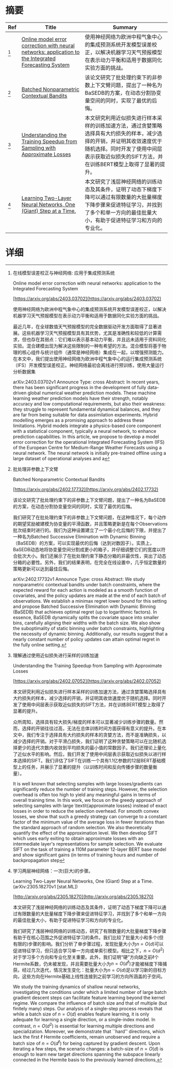 # 摘要

| Ref | Title | Summary |
| --- | --- | --- |
| [^1] | [Online model error correction with neural networks: application to the Integrated Forecasting System](https://arxiv.org/abs/2403.03702) | 使用神经网络为欧洲中程气象中心的集成预测系统开发模型误差校正，以解决机器学习天气预报模型在表示动力平衡和适用于数据同化实验方面的挑战。 |
| [^2] | [Batched Nonparametric Contextual Bandits](https://arxiv.org/abs/2402.17732) | 该论文研究了批处理约束下的非参数上下文臂问题，提出了一种名为BaSEDB的方案，在动态分割协变量空间的同时，实现了最优的后悔。 |
| [^3] | [Understanding the Training Speedup from Sampling with Approximate Losses](https://arxiv.org/abs/2402.07052) | 本文研究利用近似损失进行样本采样的训练加速方法，通过贪婪策略选择具有大约损失的样本，减少选择的开销，并证明其收敛速度优于随机选择。同时开发了使用中间层表示获取近似损失的SIFT方法，并在训练BERT模型上取得了显著的提升。 |
| [^4] | [Learning Two-Layer Neural Networks, One (Giant) Step at a Time.](http://arxiv.org/abs/2305.18270) | 本文研究了浅层神经网络的训练动态及其条件，证明了动态下梯度下降可以通过有限数量的大批量梯度下降步骤来促进特征学习，并找到了多个和单一方向的最佳批量大小，有助于促进特征学习和方向的专业化。 |

# 详细

[^1]: 在线模型误差校正与神经网络: 应用于集成预测系统

    Online model error correction with neural networks: application to the Integrated Forecasting System

    [https://arxiv.org/abs/2403.03702](https://arxiv.org/abs/2403.03702)

    使用神经网络为欧洲中程气象中心的集成预测系统开发模型误差校正，以解决机器学习天气预报模型在表示动力平衡和适用于数据同化实验方面的挑战。

    

    最近几年，在全球数值天气预报模型的完全数据驱动开发方面取得了显著进展。这些机器学习天气预报模型具有其优势，尤其是准确性和较低的计算需求，但也存在其弱点：它们难以表示基本动力平衡，并且远未适用于资料同化实验。混合建模出现为解决这些限制的一种有希望的方法。混合模型将基于物理的核心组件与统计组件（通常是神经网络）集成在一起，以增强预测能力。在本文中，我们提出使用神经网络为欧洲中程气象中心的运行集成预测系统（IFS）开发模型误差校正。神经网络最初会离线进行预训练，使用大量运行分析数据集

    arXiv:2403.03702v1 Announce Type: cross  Abstract: In recent years, there has been significant progress in the development of fully data-driven global numerical weather prediction models. These machine learning weather prediction models have their strength, notably accuracy and low computational requirements, but also their weakness: they struggle to represent fundamental dynamical balances, and they are far from being suitable for data assimilation experiments. Hybrid modelling emerges as a promising approach to address these limitations. Hybrid models integrate a physics-based core component with a statistical component, typically a neural network, to enhance prediction capabilities. In this article, we propose to develop a model error correction for the operational Integrated Forecasting System (IFS) of the European Centre for Medium-Range Weather Forecasts using a neural network. The neural network is initially pre-trained offline using a large dataset of operational analyses and a
    
[^2]: 批处理非参数上下文臂

    Batched Nonparametric Contextual Bandits

    [https://arxiv.org/abs/2402.17732](https://arxiv.org/abs/2402.17732)

    该论文研究了批处理约束下的非参数上下文臂问题，提出了一种名为BaSEDB的方案，在动态分割协变量空间的同时，实现了最优的后悔。

    

    我们研究了在批处理约束下的非参数上下文臂问题，在这种情况下，每个动作的期望奖励被建模为协变量的平滑函数，并且策略更新是在每个Observations批次结束时进行的。我们为这种设置建立了一个最小化后悔的下限，并提出了一种名为Batched Successive Elimination with Dynamic Binning（BaSEDB）的方案，可以实现最优的后悔（达到对数因子）。实质上，BaSEDB动态地将协变量空间分割成更小的箱子，并仔细调整它们的宽度以符合批次大小。我们还展示了在批处理约束下静态分箱的非最优性，突出了动态分箱的必要性。另外，我们的结果表明，在完全在线设置中，几乎恒定数量的策略更新可以达到最佳后悔。

    arXiv:2402.17732v1 Announce Type: cross  Abstract: We study nonparametric contextual bandits under batch constraints, where the expected reward for each action is modeled as a smooth function of covariates, and the policy updates are made at the end of each batch of observations. We establish a minimax regret lower bound for this setting and propose Batched Successive Elimination with Dynamic Binning (BaSEDB) that achieves optimal regret (up to logarithmic factors). In essence, BaSEDB dynamically splits the covariate space into smaller bins, carefully aligning their widths with the batch size. We also show the suboptimality of static binning under batch constraints, highlighting the necessity of dynamic binning. Additionally, our results suggest that a nearly constant number of policy updates can attain optimal regret in the fully online setting.
    
[^3]: 理解通过使用近似损失进行采样的训练加速

    Understanding the Training Speedup from Sampling with Approximate Losses

    [https://arxiv.org/abs/2402.07052](https://arxiv.org/abs/2402.07052)

    本文研究利用近似损失进行样本采样的训练加速方法，通过贪婪策略选择具有大约损失的样本，减少选择的开销，并证明其收敛速度优于随机选择。同时开发了使用中间层表示获取近似损失的SIFT方法，并在训练BERT模型上取得了显著的提升。

    

    众所周知，选择具有较大损失/梯度的样本可以显著减少训练步骤的数量。然而，选择的开销往往过高，无法在总体训练时间方面获得有意义的提升。在本文中，我们专注于选择具有大约损失的样本的贪婪方法，而不是准确损失，以减少选择的开销。对于平滑凸损失，我们证明了这种贪婪策略可以在比随机选择更少的迭代次数内收敛到平均损失的最小值的常数因子。我们还理论上量化了近似水平的影响。然后，我们开发了使用中间层表示获取近似损失以进行样本选择的SIFT。我们评估了SIFT在训练一个具有1.1亿参数的12层BERT基础模型上的任务，并展示了显著的提升（以训练时间和反向传播步骤的数量衡量）。

    It is well known that selecting samples with large losses/gradients can significantly reduce the number of training steps. However, the selection overhead is often too high to yield any meaningful gains in terms of overall training time. In this work, we focus on the greedy approach of selecting samples with large \textit{approximate losses} instead of exact losses in order to reduce the selection overhead. For smooth convex losses, we show that such a greedy strategy can converge to a constant factor of the minimum value of the average loss in fewer iterations than the standard approach of random selection. We also theoretically quantify the effect of the approximation level. We then develop SIFT which uses early exiting to obtain approximate losses with an intermediate layer's representations for sample selection. We evaluate SIFT on the task of training a 110M parameter 12-layer BERT base model and show significant gains (in terms of training hours and number of backpropagation step
    
[^4]: 学习两层神经网络：一次(巨大)的步骤。

    Learning Two-Layer Neural Networks, One (Giant) Step at a Time. (arXiv:2305.18270v1 [stat.ML])

    [http://arxiv.org/abs/2305.18270](http://arxiv.org/abs/2305.18270)

    本文研究了浅层神经网络的训练动态及其条件，证明了动态下梯度下降可以通过有限数量的大批量梯度下降步骤来促进特征学习，并找到了多个和单一方向的最佳批量大小，有助于促进特征学习和方向的专业化。

    

    我们研究了浅层神经网络的训练动态，研究了有限数量的大批量梯度下降步骤有助于在核心范围之外促进特征学习的条件。我们比较了批量大小和多个(但有限的)步骤的影响。我们分析了单步骤过程，发现批量大小为$n=O(d)$可以促进特征学习，但只适合学习单一方向或单索引模型。相比之下，$n=O(d^2)$对于学习多个方向和专业化至关重要。此外，我们证明“硬”方向缺乏前$\ell$个Hermite系数，仍未被发现，并且需要批量大小为$n=O(d^\ell)$才能被梯度下降捕获。经过几次迭代，情况发生变化：批量大小为$n=O(d)$足以学习新的目标方向，这些方向在Hermite基础上线性连接到之前学习的方向所涵盖的子空间。

    We study the training dynamics of shallow neural networks, investigating the conditions under which a limited number of large batch gradient descent steps can facilitate feature learning beyond the kernel regime. We compare the influence of batch size and that of multiple (but finitely many) steps. Our analysis of a single-step process reveals that while a batch size of $n = O(d)$ enables feature learning, it is only adequate for learning a single direction, or a single-index model. In contrast, $n = O(d^2)$ is essential for learning multiple directions and specialization. Moreover, we demonstrate that ``hard'' directions, which lack the first $\ell$ Hermite coefficients, remain unobserved and require a batch size of $n = O(d^\ell)$ for being captured by gradient descent. Upon iterating a few steps, the scenario changes: a batch-size of $n = O(d)$ is enough to learn new target directions spanning the subspace linearly connected in the Hermite basis to the previously learned directions,
    

